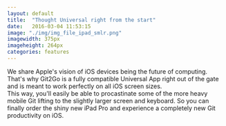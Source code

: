 ```yaml
---
layout: default
title:  "Thought Universal right from the start"
date:   2016-03-04 11:53:15
image: "./img/img_file_ipad_smlr.png"
imagewidth: 375px
imageheight: 264px
categories: features
---
```


We share Apple's vision of iOS devices being the future of computing. That's why Git2Go is a fully compatible Universal App right out of the gate and is meant to work perfectly on all iOS screen sizes.<br>This way, you'll easily be able to procastinate some of the more heavy mobile Git lifting to the slightly larger screen and keyboard.
So you can finally order the shiny new iPad Pro and experience a completely new Git productivity on iOS.


